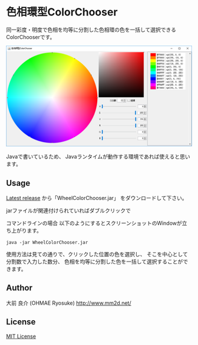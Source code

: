 # 色相環型ColorChooser

同一彩度・明度で色相を均等に分割した色相環の色を一括して選択できるColorChooserです。

![screenshot](img/screenshot.png)

Javaで書いているため、
Javaランタイムが動作する環境であれば使えると思います。

## Usage

[Latest release](https://github.com/ohmae/WheelColorChooser/releases/latest)
から「WheelColorChooser.jar」
をダウンロードして下さい。

jarファイルが関連付けられていればダブルクリックで

コマンドラインの場合
以下のようにするとスクリーンショットのWindowが立ち上がります。
```
java -jar WheelColorChooser.jar
```

使用方法は見ての通りで、クリックした位置の色を選択し、
そこを中心として分割数で入力した数分、
色相を均等に分割した色を一括して選択することができます。

## Author
大前 良介 (OHMAE Ryosuke)
http://www.mm2d.net/

## License
[MIT License](https://github.com/ohmae/ImageIO/blob/master/LICENSE.txt)
